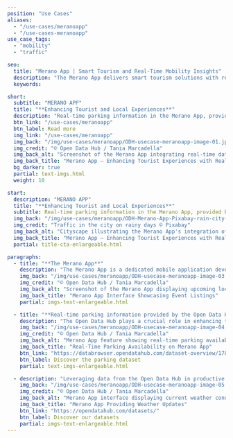 ```yaml
---
position: "Use Cases"
aliases:
  - "/use-cases/meranoapp"
  - "/use-cases-meranoapp"
use_case_tags:
  - "mobility"
  - "traffic"

seo:
  title: "Merano App | Smart Tourism and Real-Time Mobility Insights"
  description: "The Merano App delivers smart tourism solutions with real-time mobility updates, helping tourists and locals navigate events, weather and parking."
  keywords:

short:
  subtitle: "MERANO APP"
  title: "**Enhancing Tourist and Local Experiences**"
  description: "Real-time parking information in the Merano App, provided by the Open Data Hub, enhances the experience for tourists by eliminating uncertainty in finding parking and optimizes daily routines for locals, contributing to reduced traffic congestion and a more efficient use of parking resources for the benefit of both residents and visitors."
  btn_link: "/use-cases/meranoapp"
  btn_label: Read more
  img_link: "/use-cases/meranoapp"
  img_back: "/img/use-cases/meranoapp/ODH-usecase-meranoapp-image-01.jpg"
  img_credit: "© Open Data Hub / Tania Marcadella"
  img_back_alt: "Screenshot of the Merano App integrating real-time data from Open Data Hub to improve tourist experiences."
  img_back_title: "Merano App – Enhancing Tourist Experiences with Real-Time Data"
  bg_darker: true
  partial: text-imgs.html
  weight: 10

start:
  description: "MERANO APP"
  title: "**Enhancing Tourist and Local Experiences**"
  subtitle: Real-time parking information in the Merano App, provided by the Open Data Hub, enhances the experience for tourists by eliminating uncertainty in finding parking and optimizes daily routines for locals, contributing to reduced traffic congestion and a more efficient use of parking resources for the benefit of both residents and visitors.
  img_back: "/img/use-cases/meranoapp/ODH-Merano-App-Pixabay-rain-city-77339.jpg"
  img_credit: "Traffic in the city on rainy days © Pixabay"
  img_back_alt: "Cityscape illustrating the Merano App's integration of real-time data to improve tourist experiences."
  img_back_title: "Merano App – Enhancing Tourist Experiences with Real-Time Data"
  partial: title-cta-enlargeable.html

paragraphs:
  - title: "**The Merano App**"
    description: "The Merano App is a dedicated mobile application developed by the Tourist Agency of Merano in collaboration with the KIM company, aimed at providing comprehensive and up-to-date information for local tourists in Merano, South Tyrol, Italy. This app offers a wide range of features and content, including event listings, weather updates, access to webcams, information on hotels and accommodations, details about bike tours and hiking trails, information on free parking spaces, directions, a gastronomy guide, and much more. It serves as a versatile tool for tourists and locals to explore and make the most of their time in Merano, including its parks and green promenades, cultural events, and festivals."
    img_back: "/img/use-cases/meranoapp/ODH-usecase-meranoapp-image-03.jpg"
    img_credit: "© Open Data Hub / Tania Marcadella"
    img_back_alt: "Screenshot of the Merano App displaying upcoming local events for tourists and residents."
    img_back_title: "Merano App Interface Showcasing Event Listings"
    partial: imgs-text-enlargeable.html

  - title: "**Real-time parking information provided by the Open Data Hub**"
    description: "The Open Data Hub plays a crucial role in enhancing the Merano App's functionality and providing added value to tourists and locals. One of the key integrations is the inclusion of real-time parking information within the app, made possible through the Open Data Hub. This integration allows users to access up-to-the-minute information about available parking spaces in Merano. Such information is valuable for both tourists and locals as it simplifies the often challenging task of finding parking in a bustling city, making the overall experience more convenient and stress-free."
    img_back: "/img/use-cases/meranoapp/ODH-usecase-meranoapp-image-04.jpg"
    img_credit: "© Open Data Hub / Tania Marcadella"
    img_back_alt: "Merano App feature showing real-time parking availability to assist users in finding parking spaces."
    img_back_title: "Real-Time Parking Availability on Merano App"
    btn_link: "https://databrowser.opendatahub.com/dataset-overview/178ea911-cc54-418e-b42e-52cad18f1ec1"
    btn_label: Discover the parking dataset
    partial: text-imgs-enlargeable.html

  - description: "Leveraging data from the Open Data Hub in productive applications like the Merano App offers several advantages. It enables apps to provide real-time, accurate, and valuable information to users, enhancing their overall experience. By using data from the Open Data Hub, applications can stay current and relevant, ensuring that users have access to the most recent and pertinent data. This data-driven approach not only improves user satisfaction but also helps in the efficient utilization of resources and contributes to a more seamless and user-friendly experience."
    img_back: "/img/use-cases/meranoapp/ODH-usecase-meranoapp-image-05.jpg"
    img_credit: "© Open Data Hub / Tania Marcadella"
    img_back_alt: "Merano App interface displaying current weather conditions and forecasts for users."
    img_back_title: "Merano App Providing Weather Updates"
    btn_link: "https://opendatahub.com/datasets/"
    btn_label: Discover our datasets
    partial: imgs-text-enlargeable.html
---
```

